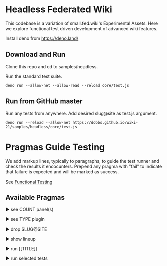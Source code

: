 # Headless Federated Wiki

This codebase is a variation of small.fed.wiki's Experimental Assets.
Here we explore functional test driven development of advanced wiki features.

Install deno from https://deno.land/

## Download and Run

Clone this repo and cd to samples/headless.

Run the standard test suite.
```
deno run --allow-net --allow-read --reload core/test.js
```

## Run from GitHub master

Run any tests from anywhere. Add desired slug@site as test.js argument.
```
deno run --reload --allow-net https://dobbs.github.io/wiki-21/samples/headless/core/test.js
```

# Pragmas Guide Testing

We add markup lines, typically to paragraphs, to guide the test runner and check the results it encocunters.
Prepend any pragma with "fail" to indicate that failure is expected and will be marked as success.

See [Functional Testing](http://ward.dojo.fed.wiki/view/functional-testing/small.fed.wiki/first-functional-test)

## Available Pragmas

► see COUNT panel(s)

► see TYPE plugin

► drop SLUG@SITE

► show lineup

► run [[TITLE]]

► run selected tests
```
